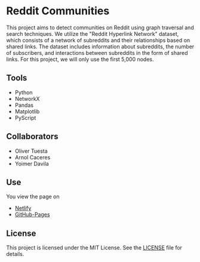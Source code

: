 # Reddit Communities

This project aims to detect communities on Reddit using graph traversal and search techniques. We utilize the "Reddit Hyperlink Network" dataset, which consists of a network of subreddits and their relationships based on shared links. The dataset includes information about subreddits, the number of subscribers, and interactions between subreddits in the form of shared links. For this project, we will only use the first 5,000 nodes.

## Tools

-   Python
-   NetworkX
-   Pandas
-   Matplotlib
-   PyScript

## Collaborators

-   Oliver Tuesta
-   Arnol Caceres
-   Yoimer Davila


## Use

You view the page on

- [Netlify](https://develop--reddit-communities-detector.netlify.app/)
- [GitHub-Pages](https://yoimer-davila.github.io/reddit-communities/)


## License

This project is licensed under the MIT License. See the [LICENSE](LICENSE) file for details.